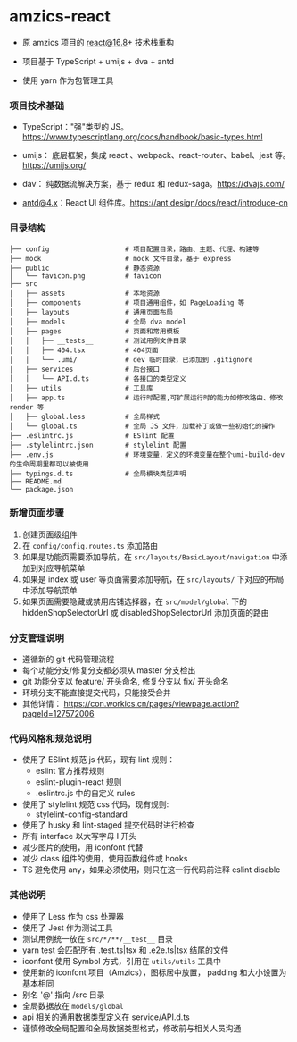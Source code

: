 # amzics-react
* 原 amzics 项目的 react@16.8+ 技术栈重构

* 项目基于 TypeScript + umijs + dva + antd

* 使用 yarn 作为包管理工具

### 项目技术基础
* TypeScript："强"类型的 JS。https://www.typescriptlang.org/docs/handbook/basic-types.html

* umijs：
  底层框架，集成 react 、webpack、react-router、babel、jest 等。https://umijs.org/

* dav：
  纯数据流解决方案，基于 redux 和 redux-saga。https://dvajs.com/

* antd@4.x：React UI 组件库。https://ant.design/docs/react/introduce-cn


### 目录结构
```
├── config                   # 项目配置目录，路由、主题、代理、构建等
├── mock                     # mock 文件目录，基于 express
├── public                   # 静态资源
│   └── favicon.png          # favicon
├── src
│   ├── assets               # 本地资源
│   ├── components           # 项目通用组件，如 PageLoading 等
│   ├── layouts              # 通用页面布局
│   ├── models               # 全局 dva model
│   ├── pages                # 页面和常用模板
│   │   ├── __tests__        # 测试用例文件目录
│   │   ├── 404.tsx          # 404页面
│   │   └── .umi/            # dev 临时目录，已添加到 .gitignore
│   ├── services             # 后台接口
│   │   └── API.d.ts         # 各接口的类型定义
│   ├── utils                # 工具库
│   ├── app.ts               # 运行时配置,可扩展运行时的能力如修改路由、修改 render 等
│   ├── global.less          # 全局样式
│   └── global.ts            # 全局 JS 文件，加载补丁或做一些初始化的操作
├── .eslintrc.js             # ESlint 配置
├── .stylelintrc.json        # stylelint 配置
├── .env.js                  # 环境变量，定义的环境变量在整个umi-build-dev的生命周期里都可以被使用
├── typings.d.ts             # 全局模块类型声明
├── README.md
└── package.json
```

### 新增页面步骤
1. 创建页面级组件
2. 在 ```config/config.routes.ts``` 添加路由
3. 如果是功能页需要添加导航，在 ```src/layouts/BasicLayout/navigation``` 中添加到对应导航菜单
4. 如果是 index 或 user 等页面需要添加导航，在 ```src/layouts/``` 下对应的布局中添加导航菜单
5. 如果页面需要隐藏或禁用店铺选择器，在 ```src/model/global``` 下的 hiddenShopSelectorUrl 或 disabledShopSelectorUrl 添加页面的路由

### 分支管理说明
* 遵循新的 git 代码管理流程
* 每个功能分支/修复分支都必须从 master 分支检出
* git 功能分支以 feature/ 开头命名, 修复分支以 fix/ 开头命名
* 环境分支不能直接提交代码，只能接受合并
* 其他详情： https://con.workics.cn/pages/viewpage.action?pageId=127572006
  
### 代码风格和规范说明
* 使用了 ESlint 规范 js 代码，现有 lint 规则：
    *  eslint 官方推荐规则
    *  eslint-plugin-react 规则
    *  .eslintrc.js 中的自定义 rules
* 使用了 stylelint 规范 css 代码，现有规则:
    *  stylelint-config-standard
* 使用了 husky 和 lint-staged 提交代码时进行检查
* 所有 interface 以大写字母 I 开头
* 减少图片的使用，用 iconfont 代替
* 减少 class 组件的使用，使用函数组件或 hooks
* TS 避免使用 any，如果必须使用，则只在这一行代码前注释 eslint disable

### 其他说明
* 使用了 Less 作为 css 处理器
* 使用了 Jest 作为测试工具
* 测试用例统一放在 ```src/*/**/__test__``` 目录
* yarn test 会匹配所有 .test.ts|tsx 和 .e2e.ts|tsx 结尾的文件
* iconfont 使用 Symbol 方式，引用在 ```utils/utils``` 工具中
* 使用新的 iconfont 项目（Amzics），图标居中放置， padding 和大小设置为基本相同
* 别名 '@' 指向 /src 目录
* 全局数据放在 ```models/global```
* api 相关的通用数据类型定义在 service/API.d.ts
* 谨慎修改全局配置和全局数据类型格式，修改前与相关人员沟通
